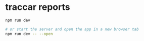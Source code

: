 # traccar reports

```bash
npm run dev

# or start the server and open the app in a new browser tab
npm run dev -- --open
